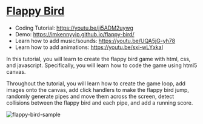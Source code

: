 # [Flappy Bird](https://youtu.be/jj5ADM2uywg)
- Coding Tutorial: https://youtu.be/jj5ADM2uywg
- Demo: https://imkennyyip.github.io/flappy-bird/
- Learn how to add music/sounds: https://youtu.be/UQA5jG-yh78
- Learn how to add animations: https://youtu.be/sxi-wLYxkaI

In this tutorial, you will learn to create the flappy bird game with html, css, and javascript. Specifically, you will learn how to code the game using html5 canvas. 

Throughout the tutorial, you will learn how to create the game loop, add images onto the canvas, add click handlers to make the flappy bird jump, randomly generate pipes and move them across the screen, detect collisions between the flappy bird and each pipe, and add a running score. 

![flappy-bird-sample](https://user-images.githubusercontent.com/78777681/219966636-72584cb3-d471-41c0-872f-62c230dccc47.png)
